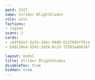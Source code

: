 ```yaml
---
ppid: 3327
name: Strider Blightblades
role: unit
factions:
- legion
scans: 2
cards:
- c69f02e7-3a7e-358c-96d8-622f605ff6ce
- b90139e4-d542-3d28-8c2d-73383a4b6347

layout: model
title: Strider Blightblades
disableToc: true
hidden: true
---
```

